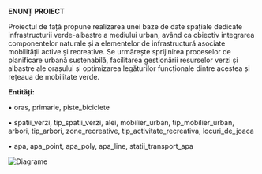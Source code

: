 **ENUNȚ PROIECT**

Proiectul de față propune realizarea unei baze de date spațiale dedicate infrastructurii verde-albastre a mediului urban, având ca obiectiv integrarea componentelor naturale și a elementelor de infrastructură asociate mobilității active și recreative. Se urmărește sprijinirea proceselor de planificare urbană sustenabilă, facilitarea gestionării resurselor verzi și albastre ale orașului și optimizarea legăturilor funcționale dintre acestea și rețeaua de mobilitate verde.

**Entități:**

•	oras, primarie, piste_biciclete

•	spatii_verzi, tip_spatii_verzi, alei, mobilier_urban, tip_mobilier_urban, arbori, tip_arbori, zone_recreative, tip_activitate_recreativa, locuri_de_joaca

•	apa, apa_point, apa_poly, apa_line, statii_transport_apa

![Diagrame](C:\GIS_I_Semestrul_II\Databases\examen_sem_II_lukacs_adela\Diagrame.drawio)
